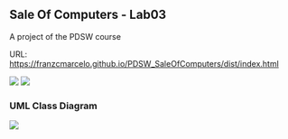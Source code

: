 ## Sale Of Computers - Lab03
A project of the PDSW course

URL: https://franzcmarcelo.github.io/PDSW_SaleOfComputers/dist/index.html

![](https://repository-images.githubusercontent.com/277472218/bfc8e500-c067-11ea-9cc5-eec5ba64c3b0)
![](https://repository-images.githubusercontent.com/277472218/ad4eab80-c067-11ea-833a-10f6b7e3e500)

### UML Class Diagram
![](https://repository-images.githubusercontent.com/277472218/81cbc100-c067-11ea-9253-c1294279d978)

